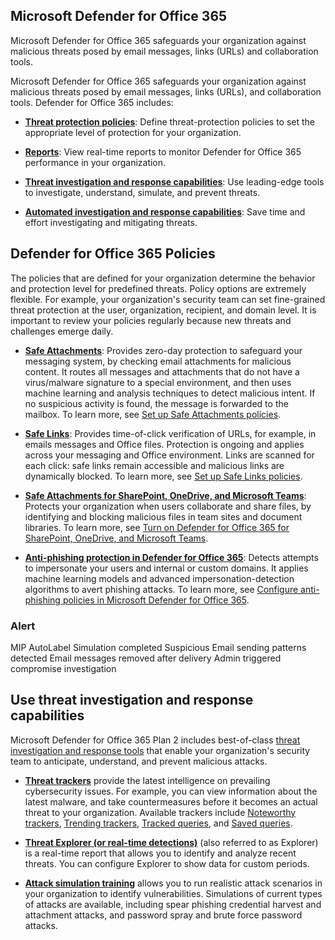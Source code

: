 ## Microsoft Defender for Office 365

Microsoft Defender for Office 365 safeguards your organization against malicious threats posed by email messages, links (URLs) and collaboration tools.

Microsoft Defender for Office 365 safeguards your organization against malicious threats posed by email messages, links (URLs), and collaboration tools. Defender for Office 365 includes:

-   **[Threat protection policies](https://docs.microsoft.com/da-dk/microsoft-365/security/office-365-security/defender-for-office-365?view=o365-worldwide#configure-microsoft-defender-for-office-365-policies)**: Define threat-protection policies to set the appropriate level of protection for your organization.
    
-   **[Reports](https://docs.microsoft.com/da-dk/microsoft-365/security/office-365-security/defender-for-office-365?view=o365-worldwide#view-microsoft-defender-for-office-365-reports)**: View real-time reports to monitor Defender for Office 365 performance in your organization.
    
-   **[Threat investigation and response capabilities](https://docs.microsoft.com/da-dk/microsoft-365/security/office-365-security/defender-for-office-365?view=o365-worldwide#use-threat-investigation-and-response-capabilities)**: Use leading-edge tools to investigate, understand, simulate, and prevent threats.
    
-   **[Automated investigation and response capabilities](https://docs.microsoft.com/da-dk/microsoft-365/security/office-365-security/office-365-air?view=o365-worldwide)**: Save time and effort investigating and mitigating threats.

## Defender for Office 365 Policies

The policies that are defined for your organization determine the behavior and protection level for predefined threats. Policy options are extremely flexible. For example, your organization's security team can set fine-grained threat protection at the user, organization, recipient, and domain level. It is important to review your policies regularly because new threats and challenges emerge daily.

-   **[Safe Attachments](https://docs.microsoft.com/da-dk/microsoft-365/security/office-365-security/safe-attachments?view=o365-worldwide)**: Provides zero-day protection to safeguard your messaging system, by checking email attachments for malicious content. It routes all messages and attachments that do not have a virus/malware signature to a special environment, and then uses machine learning and analysis techniques to detect malicious intent. If no suspicious activity is found, the message is forwarded to the mailbox. To learn more, see [Set up Safe Attachments policies](https://docs.microsoft.com/da-dk/microsoft-365/security/office-365-security/set-up-safe-attachments-policies?view=o365-worldwide).
    
-   **[Safe Links](https://docs.microsoft.com/da-dk/microsoft-365/security/office-365-security/safe-links?view=o365-worldwide)**: Provides time-of-click verification of URLs, for example, in emails messages and Office files. Protection is ongoing and applies across your messaging and Office environment. Links are scanned for each click: safe links remain accessible and malicious links are dynamically blocked. To learn more, see [Set up Safe Links policies](https://docs.microsoft.com/da-dk/microsoft-365/security/office-365-security/set-up-safe-links-policies?view=o365-worldwide).
    
-   **[Safe Attachments for SharePoint, OneDrive, and Microsoft Teams](https://docs.microsoft.com/da-dk/microsoft-365/security/office-365-security/mdo-for-spo-odb-and-teams?view=o365-worldwide)**: Protects your organization when users collaborate and share files, by identifying and blocking malicious files in team sites and document libraries. To learn more, see [Turn on Defender for Office 365 for SharePoint, OneDrive, and Microsoft Teams](https://docs.microsoft.com/da-dk/microsoft-365/security/office-365-security/turn-on-mdo-for-spo-odb-and-teams?view=o365-worldwide).
    
-   **[Anti-phishing protection in Defender for Office 365](https://docs.microsoft.com/da-dk/microsoft-365/security/office-365-security/set-up-anti-phishing-policies?view=o365-worldwide#exclusive-settings-in-anti-phishing-policies-in-microsoft-defender-for-office-365)**: Detects attempts to impersonate your users and internal or custom domains. It applies machine learning models and advanced impersonation-detection algorithms to avert phishing attacks. To learn more, see [Configure anti-phishing policies in Microsoft Defender for Office 365](https://docs.microsoft.com/da-dk/microsoft-365/security/office-365-security/configure-mdo-anti-phishing-policies?view=o365-worldwide).

### Alert

MIP AutoLabel Simulation completed
Suspicious Email sending patterns detected
Email messages removed after delivery
Admin triggered compromise investigation

## Use threat investigation and response capabilities

Microsoft Defender for Office 365 Plan 2 includes best-of-class [threat investigation and response tools](https://docs.microsoft.com/da-dk/microsoft-365/security/office-365-security/office-365-ti?view=o365-worldwide) that enable your organization's security team to anticipate, understand, and prevent malicious attacks.

-   **[Threat trackers](https://docs.microsoft.com/da-dk/microsoft-365/security/office-365-security/threat-trackers?view=o365-worldwide)** provide the latest intelligence on prevailing cybersecurity issues. For example, you can view information about the latest malware, and take countermeasures before it becomes an actual threat to your organization. Available trackers include [Noteworthy trackers](https://docs.microsoft.com/da-dk/microsoft-365/security/office-365-security/threat-trackers?view=o365-worldwide#noteworthy-trackers), [Trending trackers](https://docs.microsoft.com/da-dk/microsoft-365/security/office-365-security/threat-trackers?view=o365-worldwide#trending-trackers), [Tracked queries](https://docs.microsoft.com/da-dk/microsoft-365/security/office-365-security/threat-trackers?view=o365-worldwide#tracked-queries), and [Saved queries](https://docs.microsoft.com/da-dk/microsoft-365/security/office-365-security/threat-trackers?view=o365-worldwide#saved-queries).
    
-   **[Threat Explorer (or real-time detections)](https://docs.microsoft.com/da-dk/microsoft-365/security/office-365-security/threat-explorer?view=o365-worldwide)** (also referred to as Explorer) is a real-time report that allows you to identify and analyze recent threats. You can configure Explorer to show data for custom periods.
    
-   **[Attack simulation training](https://docs.microsoft.com/da-dk/microsoft-365/security/office-365-security/attack-simulation-training?view=o365-worldwide)** allows you to run realistic attack scenarios in your organization to identify vulnerabilities. Simulations of current types of attacks are available, including spear phishing credential harvest and attachment attacks, and password spray and brute force password attacks.